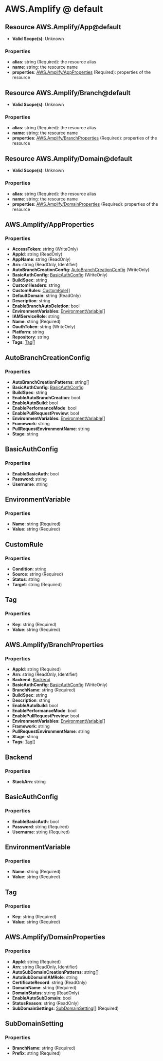 # AWS.Amplify @ default

## Resource AWS.Amplify/App@default
* **Valid Scope(s)**: Unknown
### Properties
* **alias**: string (Required): the resource alias
* **name**: string: the resource name
* **properties**: [AWS.Amplify/AppProperties](#awsamplifyappproperties) (Required): properties of the resource

## Resource AWS.Amplify/Branch@default
* **Valid Scope(s)**: Unknown
### Properties
* **alias**: string (Required): the resource alias
* **name**: string: the resource name
* **properties**: [AWS.Amplify/BranchProperties](#awsamplifybranchproperties) (Required): properties of the resource

## Resource AWS.Amplify/Domain@default
* **Valid Scope(s)**: Unknown
### Properties
* **alias**: string (Required): the resource alias
* **name**: string: the resource name
* **properties**: [AWS.Amplify/DomainProperties](#awsamplifydomainproperties) (Required): properties of the resource

## AWS.Amplify/AppProperties
### Properties
* **AccessToken**: string (WriteOnly)
* **AppId**: string (ReadOnly)
* **AppName**: string (ReadOnly)
* **Arn**: string (ReadOnly, Identifier)
* **AutoBranchCreationConfig**: [AutoBranchCreationConfig](#autobranchcreationconfig) (WriteOnly)
* **BasicAuthConfig**: [BasicAuthConfig](#basicauthconfig) (WriteOnly)
* **BuildSpec**: string
* **CustomHeaders**: string
* **CustomRules**: [CustomRule](#customrule)[]
* **DefaultDomain**: string (ReadOnly)
* **Description**: string
* **EnableBranchAutoDeletion**: bool
* **EnvironmentVariables**: [EnvironmentVariable](#environmentvariable)[]
* **IAMServiceRole**: string
* **Name**: string (Required)
* **OauthToken**: string (WriteOnly)
* **Platform**: string
* **Repository**: string
* **Tags**: [Tag](#tag)[]

## AutoBranchCreationConfig
### Properties
* **AutoBranchCreationPatterns**: string[]
* **BasicAuthConfig**: [BasicAuthConfig](#basicauthconfig)
* **BuildSpec**: string
* **EnableAutoBranchCreation**: bool
* **EnableAutoBuild**: bool
* **EnablePerformanceMode**: bool
* **EnablePullRequestPreview**: bool
* **EnvironmentVariables**: [EnvironmentVariable](#environmentvariable)[]
* **Framework**: string
* **PullRequestEnvironmentName**: string
* **Stage**: string

## BasicAuthConfig
### Properties
* **EnableBasicAuth**: bool
* **Password**: string
* **Username**: string

## EnvironmentVariable
### Properties
* **Name**: string (Required)
* **Value**: string (Required)

## CustomRule
### Properties
* **Condition**: string
* **Source**: string (Required)
* **Status**: string
* **Target**: string (Required)

## Tag
### Properties
* **Key**: string (Required)
* **Value**: string (Required)

## AWS.Amplify/BranchProperties
### Properties
* **AppId**: string (Required)
* **Arn**: string (ReadOnly, Identifier)
* **Backend**: [Backend](#backend)
* **BasicAuthConfig**: [BasicAuthConfig](#basicauthconfig) (WriteOnly)
* **BranchName**: string (Required)
* **BuildSpec**: string
* **Description**: string
* **EnableAutoBuild**: bool
* **EnablePerformanceMode**: bool
* **EnablePullRequestPreview**: bool
* **EnvironmentVariables**: [EnvironmentVariable](#environmentvariable)[]
* **Framework**: string
* **PullRequestEnvironmentName**: string
* **Stage**: string
* **Tags**: [Tag](#tag)[]

## Backend
### Properties
* **StackArn**: string

## BasicAuthConfig
### Properties
* **EnableBasicAuth**: bool
* **Password**: string (Required)
* **Username**: string (Required)

## EnvironmentVariable
### Properties
* **Name**: string (Required)
* **Value**: string (Required)

## Tag
### Properties
* **Key**: string (Required)
* **Value**: string (Required)

## AWS.Amplify/DomainProperties
### Properties
* **AppId**: string (Required)
* **Arn**: string (ReadOnly, Identifier)
* **AutoSubDomainCreationPatterns**: string[]
* **AutoSubDomainIAMRole**: string
* **CertificateRecord**: string (ReadOnly)
* **DomainName**: string (Required)
* **DomainStatus**: string (ReadOnly)
* **EnableAutoSubDomain**: bool
* **StatusReason**: string (ReadOnly)
* **SubDomainSettings**: [SubDomainSetting](#subdomainsetting)[] (Required)

## SubDomainSetting
### Properties
* **BranchName**: string (Required)
* **Prefix**: string (Required)

